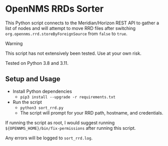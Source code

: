 # OpenNMS RRDs Sorter

This Python script connects to the Meridian/Horizon REST API to gather a list of nodes and will attempt to move RRD files after switching `org.opennms.rrd.storeByForeignSource` from `false` to `true`.

> [!WARNING]
> This script has not extensively been tested.
> Use at your own risk.

Tested on Python 3.8 and 3.11.

## Setup and Usage

* Install Python dependencies
  * `pip3 install --upgrade -r requirements.txt`
* Run the script
  * `python3 sort_rrd.py`
  * The script will prompt for your RRD path, hostname, and credentials.

If running the script as root, I would suggest running `${OPENNMS_HOME}/bin/fix-permissions` after running this script.

Any errors will be logged to `sort_rrd.log`.
